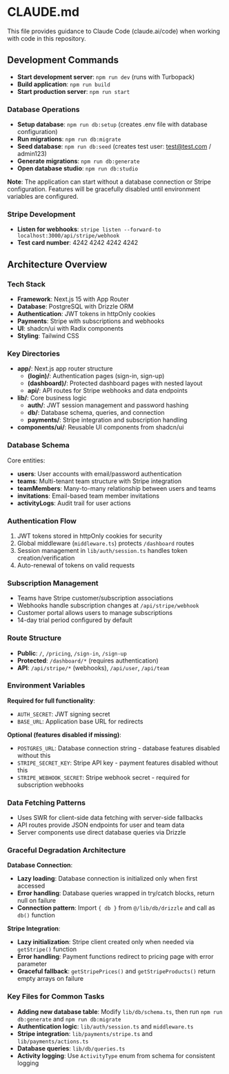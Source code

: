 # CLAUDE.md

This file provides guidance to Claude Code (claude.ai/code) when working with code in this repository.

## Development Commands

- **Start development server**: `npm run dev` (runs with Turbopack)
- **Build application**: `npm run build`
- **Start production server**: `npm run start`

### Database Operations

- **Setup database**: `npm run db:setup` (creates .env file with database configuration)
- **Run migrations**: `npm run db:migrate`
- **Seed database**: `npm run db:seed` (creates test user: test@test.com / admin123)
- **Generate migrations**: `npm run db:generate`
- **Open database studio**: `npm run db:studio`

**Note**: The application can start without a database connection or Stripe configuration. Features will be gracefully disabled until environment variables are configured.

### Stripe Development

- **Listen for webhooks**: `stripe listen --forward-to localhost:3000/api/stripe/webhook`
- **Test card number**: 4242 4242 4242 4242

## Architecture Overview

### Tech Stack
- **Framework**: Next.js 15 with App Router
- **Database**: PostgreSQL with Drizzle ORM
- **Authentication**: JWT tokens in httpOnly cookies
- **Payments**: Stripe with subscriptions and webhooks
- **UI**: shadcn/ui with Radix components
- **Styling**: Tailwind CSS

### Key Directories

- **app/**: Next.js app router structure
  - **(login)/**: Authentication pages (sign-in, sign-up)
  - **(dashboard)/**: Protected dashboard pages with nested layout
  - **api/**: API routes for Stripe webhooks and data endpoints
- **lib/**: Core business logic
  - **auth/**: JWT session management and password hashing
  - **db/**: Database schema, queries, and connection
  - **payments/**: Stripe integration and subscription handling
- **components/ui/**: Reusable UI components from shadcn/ui

### Database Schema

Core entities:
- **users**: User accounts with email/password authentication
- **teams**: Multi-tenant team structure with Stripe integration
- **teamMembers**: Many-to-many relationship between users and teams
- **invitations**: Email-based team member invitations
- **activityLogs**: Audit trail for user actions

### Authentication Flow

1. JWT tokens stored in httpOnly cookies for security
2. Global middleware (`middleware.ts`) protects `/dashboard` routes
3. Session management in `lib/auth/session.ts` handles token creation/verification
4. Auto-renewal of tokens on valid requests

### Subscription Management

- Teams have Stripe customer/subscription associations
- Webhooks handle subscription changes at `/api/stripe/webhook`
- Customer portal allows users to manage subscriptions
- 14-day trial period configured by default

### Route Structure

- **Public**: `/`, `/pricing`, `/sign-in`, `/sign-up`
- **Protected**: `/dashboard/*` (requires authentication)
- **API**: `/api/stripe/*` (webhooks), `/api/user`, `/api/team`

### Environment Variables

**Required for full functionality**:
- `AUTH_SECRET`: JWT signing secret
- `BASE_URL`: Application base URL for redirects

**Optional (features disabled if missing)**:
- `POSTGRES_URL`: Database connection string - database features disabled without this
- `STRIPE_SECRET_KEY`: Stripe API key - payment features disabled without this
- `STRIPE_WEBHOOK_SECRET`: Stripe webhook secret - required for subscription webhooks

### Data Fetching Patterns

- Uses SWR for client-side data fetching with server-side fallbacks
- API routes provide JSON endpoints for user and team data
- Server components use direct database queries via Drizzle

### Graceful Degradation Architecture

**Database Connection**:
- **Lazy loading**: Database connection is initialized only when first accessed
- **Error handling**: Database queries wrapped in try/catch blocks, return null on failure
- **Connection pattern**: Import `{ db }` from `@/lib/db/drizzle` and call as `db()` function

**Stripe Integration**:
- **Lazy initialization**: Stripe client created only when needed via `getStripe()` function
- **Error handling**: Payment functions redirect to pricing page with error parameter
- **Graceful fallback**: `getStripePrices()` and `getStripeProducts()` return empty arrays on failure

### Key Files for Common Tasks

- **Adding new database table**: Modify `lib/db/schema.ts`, then run `npm run db:generate` and `npm run db:migrate`
- **Authentication logic**: `lib/auth/session.ts` and `middleware.ts`
- **Stripe integration**: `lib/payments/stripe.ts` and `lib/payments/actions.ts`
- **Database queries**: `lib/db/queries.ts`
- **Activity logging**: Use `ActivityType` enum from schema for consistent logging